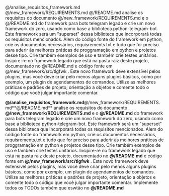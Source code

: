  @/analise_requisitos_framework.md  @/new_framework/REQUIREMENTS.md
 @/README.md analise os requisitos do documento @/new_framework/REQUIREMENTS.md e o @/README.md do framework para bots telegram legado e crie um novo framework do zero, usando como base a biblioteca python-telegram-bot. Este framework será um "superset" dessa biblioteca que incorporará todas os requisitos mencionados. Alem do código fonte do framework em python, crie os documentos necessários, requisrements.txt e tudo que for preciso para aderir às melhores práticas de proggramação em python e projetos desse tipo. Crie também exemplos de uso e também crie testes unitários. Insipire-re no framework legado que está na pasta raiz deste projeto, documentado no @/README.md e código fonte em @/new_framework/src/tlgfwk . Este novo framework deve extensível pelos plugins, mas você deve criar pelo menos alguns plugins básicos, como por exemplo, um plugin de agendamentos de comandos. Utilize as melhores práticas e padrões de projeto, orientação a objetos e comente todo o código que você julgar importante comentar.


**@/analise_requisitos_framework.md**@/new_framework/REQUIREMENTS.md**@/README.md** analise os requisitos do documento **@/new_framework/REQUIREMENTS.md** e o **@/README.md** do framework para bots telegram legado e crie um novo framework do zero, usando como base a biblioteca python-telegram-bot. Este framework será um "superset" dessa biblioteca que incorporará todas os requisitos mencionados. Alem do código fonte do framework em python, crie os documentos necessários, requisrements.txt e tudo que for preciso para aderir às melhores práticas de proggramação em python e projetos desse tipo. Crie também exemplos de uso e também crie testes unitários. Insipire-re no framework legado que está na pasta raiz deste projeto, documentado no **@/README.md** e código fonte em **@/new_framework/src/tlgfwk** . Este novo framework deve extensível pelos plugins, mas você deve criar pelo menos alguns plugins básicos, como por exemplo, um plugin de agendamentos de comandos. Utilize as melhores práticas e padrões de projeto, orientação a objetos e comente todo o código que você julgar importante comentar. Implemente todos os TODOs também que eswtão no **@/README.md**

